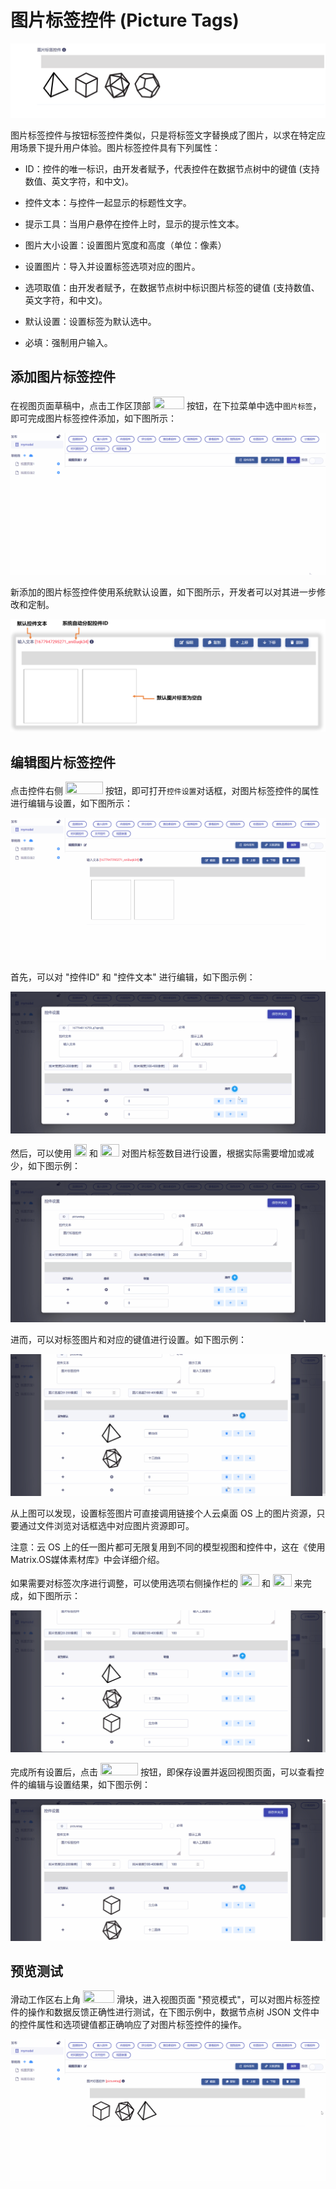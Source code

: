 # 图片标签控件 (Picture Tags)

![Matrix.OS](../../../../../media/os/tools/modelview/showpictag.gif "图片标签控件")

图片标签控件与按钮标签控件类似，只是将标签文字替换成了图片，以求在特定应用场景下提升用户体验。图片标签控件具有下列属性：

* ID：控件的唯一标识，由开发者赋予，代表控件在数据节点树中的键值 (支持数值、英文字符，和中文)。

* 控件文本：与控件一起显示的标题性文字。

* 提示工具：当用户悬停在控件上时，显示的提示性文本。

* 图片大小设置：设置图片宽度和高度（单位：像素）

* 设置图片：导入并设置标签选项对应的图片。

* 选项取值：由开发者赋予，在数据节点树中标识图片标签的键值 (支持数值、英文字符，和中文)。

* 默认设置：设置标签为默认选中。

* 必填：强制用户输入。

## 添加图片标签控件

在视图页面草稿中，点击工作区顶部 <img src="./././././media/logo/controltag.png" width="50" height="20"> 按钮，在下拉菜单中选中`图片标签`，即可完成图片标签控件添加，如下图所示：

![Matrix.OS](../../../../../media/os/tools/modelview/addpictg.gif "添加图片标签控件")

新添加的图片标签控件使用系统默认设置，如下图所示，开发者可以对其进一步修改和定制。

![Matrix.OS](../../../../../media/os/tools/modelview/addpictg.png "图片标签控件默认设置")

## 编辑图片标签控件

点击控件右侧 <img src="./././././media/logo/editcontrol.png" width="60" height="20"> 按钮，即可打开`控件设置`对话框，对图片标签控件的属性进行编辑与设置，如下图所示：

![Matrix.OS](../../../../../media/os/tools/modelview/editpictag1.gif "编辑图片标签控件 - 打开控件设置对话框")

首先，可以对 "控件ID" 和 "控件文本" 进行编辑，如下图示例：

![Matrix.OS](../../../../../media/os/tools/modelview/editpictag2.gif "编辑图片标签控件 - 控件ID与文本编辑")

然后，可以使用  <img src="./././././media/logo/addoption.png" width="20" height="20"> 和  <img src="./././././media/logo/deleteoption.png" width="30" height="20"> 对图片标签数目进行设置，根据实际需要增加或减少，如下图示例：

![Matrix.OS](../../../../../media/os/tools/modelview/editpictag3.gif "编辑图片标签控件 - 设置图片标签数目")

进而，可以对标签图片和对应的键值进行设置。如下图示例：

![Matrix.OS](../../../../../media/os/tools/modelview/editpictag4.gif "编辑图片标签控件 - 设置标签图片和键值")

从上图可以发现，设置标签图片可直接调用链接个人云桌面 OS 上的图片资源，只要通过文件浏览对话框选中对应图片资源即可。

注意：云 OS 上的任一图片都可无限复用到不同的模型视图和控件中，这在《使用Matrix.OS媒体素材库》中会详细介绍。

如果需要对标签次序进行调整，可以使用选项右侧操作栏的 <img src="./././././media/logo/moveup2.png" width="30" height="20"> 和 <img src="./././././media/logo/movedown2.png" width="30" height="20"> 来完成，如下图所示：

![Matrix.OS](../../../../../media/os/tools/modelview/editpictag5.gif "编辑图片标签控件 - 调整标签次序")

完成所有设置后，点击 <img src="./././././media/logo/saveclose.png" width="60" height="20"> 按钮，即保存设置并返回视图页面，可以查看控件的编辑与设置结果，如下图示例：

![Matrix.OS](../../../../../media/os/tools/modelview/editpictag6.gif "编辑图片标签控件 - 保存控件设置")

## 预览测试

滑动工作区右上角 <img src="./././././media/logo/previewmv.png" width="50" height="20"> 滑块，进入视图页面 "预览模式"，可以对图片标签控件的操作和数据反馈正确性进行测试，在下图示例中，数据节点树 JSON 文件中的控件属性和选项键值都正确响应了对图片标签控件的操作。

![Matrix.OS](../../../../../media/os/tools/modelview/testpictag.gif "测试图片标签控件")